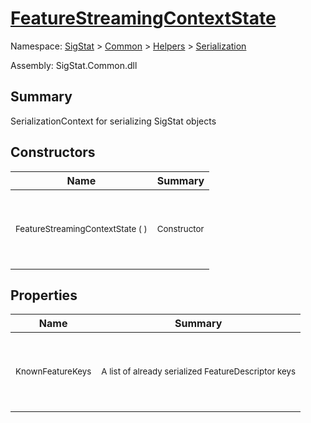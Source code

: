 # [FeatureStreamingContextState](./FeatureStreamingContextState.md)

Namespace: [SigStat]() > [Common](./../../README.md) > [Helpers](./../README.md) > [Serialization](./README.md)

Assembly: SigStat.Common.dll

## Summary
SerializationContext for serializing SigStat objects

## Constructors

| Name | Summary | 
| --- | --- | 
| <p>&nbsp;</p><sub>FeatureStreamingContextState (  )</sub><p>&nbsp;</p>| <p>&nbsp;</p><sub>Constructor</sub><p>&nbsp;</p>| <br>


## Properties

| Name | Summary | 
| --- | --- | 
| <p>&nbsp;</p><sub>KnownFeatureKeys</sub><p>&nbsp;</p>| <p>&nbsp;</p><sub>A list of already serialized FeatureDescriptor keys</sub><p>&nbsp;</p>| <br>


